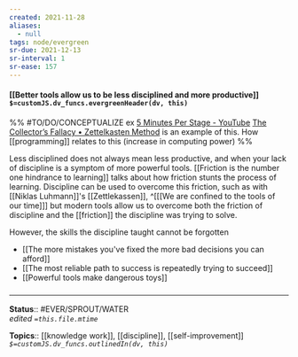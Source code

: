 ```yaml
---
created: 2021-11-28 
aliases:
  - null
tags: node/evergreen
sr-due: 2021-12-13
sr-interval: 1
sr-ease: 157
---
```


#### [[Better tools allow us to be less disciplined and more productive]] `$=customJS.dv_funcs.evergreenHeader(dv, this)`

%%
#TO/DO/CONCEPTUALIZE 
 ex [5 Minutes Per Stage - YouTube](https://www.youtube.com/watch?v=wfasQwNJ1G0)
[The Collector’s Fallacy • Zettelkasten Method](https://zettelkasten.de/posts/collectors-fallacy/) is an example of this.
How [[programming]] relates to this (increase in computing power)
%%

Less disciplined does not always mean less productive, and when your lack of discipline is a symptom of more powerful tools. [[Friction is the number one hindrance to learning]] talks about how friction stunts the process of learning. Discipline can be used to overcome this friction, such as with [[Niklas Luhmann]]'s [[Zettlekassen]],
^[[[We are confined to the tools of our time]]]
 but modern tools allow us to overcome both the friction of discipline and the [[friction]] the discipline was trying to solve.
 
 However, the skills the discipline taught cannot be forgotten
- [[The more mistakes you've fixed the more bad decisions you can afford]]
- [[The most reliable path to success is repeatedly trying to succeed]]
- [[Powerful tools make dangerous toys]]

### <hr class="footnote"/>

**Status**:: #EVER/SPROUT/WATER  
*edited `=this.file.mtime`*

**Topics**:: [[knowledge work]], [[discipline]], [[self-improvement]]
*`$=customJS.dv_funcs.outlinedIn(dv, this)`*
